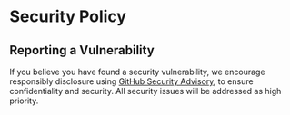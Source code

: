 # Security Policy

## Reporting a Vulnerability

If you believe you have found a security vulnerability, we encourage responsibly disclosure using [GitHub Security Advisory](https://github.com/market-dot-dev/store/security/advisories/new), to ensure confidentiality and security. All security issues will be addressed as high priority.
